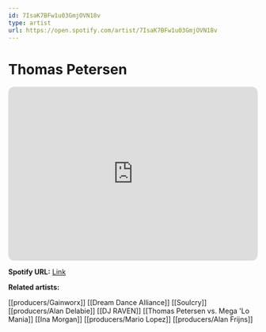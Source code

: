 ```yaml
---
id: 7IsaK7BFw1u03GmjOVN18v
type: artist
url: https://open.spotify.com/artist/7IsaK7BFw1u03GmjOVN18v
---
```

# Thomas Petersen

<iframe style="border-radius:12px" src="https://open.spotify.com/embed/artist/7IsaK7BFw1u03GmjOVN18v" width="100%" height="352" frameBorder="0" allowfullscreen="" allow="autoplay; clipboard-write; encrypted-media; fullscreen; picture-in-picture" loading="lazy"></iframe>

**Spotify URL:** [Link](https://open.spotify.com/artist/7IsaK7BFw1u03GmjOVN18v)

**Related artists:**

[[producers/Gainworx]]
[[Dream Dance Alliance]]
[[Soulcry]]
[[producers/Alan Delabie]]
[[DJ RAVEN]]
[[Thomas Petersen vs. Mega 'Lo Mania]]
[[Ina Morgan]]
[[producers/Mario Lopez]]
[[producers/Alan Frijns]]
